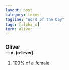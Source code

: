 ```yaml
---
layout: post
category: terms
tagline: "Word of the Day"
tags: [alpha_o]
term: oliver
---
```


<h3>Oliver<br/> <small>&mdash; n. (o<span>&middot;</span>li<span>&middot;</span>ver)</small></h3>
<p><ol><li>100% of a female</li>
</ol></p>
